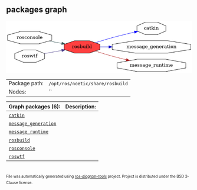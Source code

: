 <!--
File was automatically generated using 'ros-diagram-tools' project.
Project is distributed under the BSD 3-Clause license.
-->

## packages graph

[![rosbuild](rosbuild.png "rosbuild")](rosbuild.png)

|     |     |
| --- | --- |
| Package path: | `/opt/ros/noetic/share/rosbuild` |
| Nodes: | `` |


| Graph packages (6): | Description: |
| ------------------- | ------------ |
| [`catkin`](catkin.html) |  |
| [`message_generation`](message_generation.html) |  |
| [`message_runtime`](message_runtime.html) |  |
| [`rosbuild`](rosbuild.html) |  |
| [`rosconsole`](rosconsole.html) |  |
| [`roswtf`](roswtf.html) |  |


</br>
<font size="1">
File was automatically generated using <a href="https://github.com/anetczuk/ros-diagram-tools"><i>ros-diagram-tools</i></a> project.
Project is distributed under the BSD 3-Clause license.
</font>
